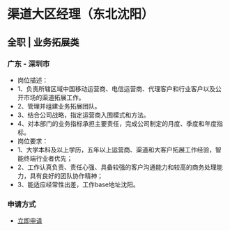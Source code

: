 
# 渠道大区经理（东北沈阳）
## 全职  |  业务拓展类
### 广东 - 深圳市

- 岗位描述：
- 1、负责所辖区域中国移动运营商、电信运营商、代理客户和行业客户以及公开市场的渠道拓展工作。
- 2、管理并组建业务拓展团队。
- 3、结合公司战略，指定运营商入围模式和方法。
- 4、对本部门的业务指标承担主要责任，完成公司制定的月度、季度和年度指标。
- 岗位要求：
- 1、大学本科及以上学历，五年以上运营商、渠道和大客户拓展工作经验，智能终端行业者优先；
- 2、工作认真负责、责任心强、具备较强的客户沟通能力和较高的商务处理能力，具有良好的团队协作精神；
- 3、能适应经常性出差，工作base地址沈阳。
### 申请方式
- <a href="mailto:hr@tuya.com" title=yourName-渠道大区经理（东北沈阳）>立即申请</a>
